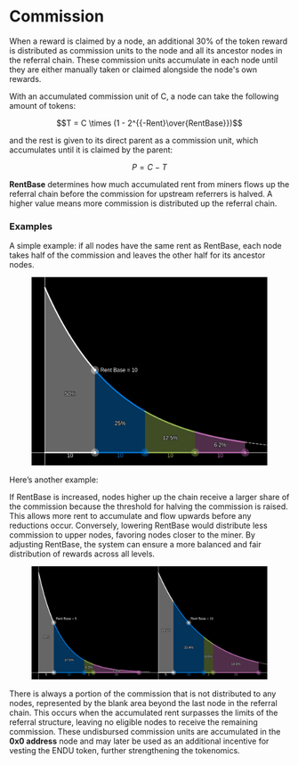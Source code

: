 # Commission

When a reward is claimed by a node, an additional 30% of the token reward is distributed as commission units to the node and all its ancestor nodes in the referral chain. These commission units accumulate in each node until they are either manually taken or claimed alongside the node's own rewards.

With an accumulated commission unit of C, a node can take the following amount of tokens:

$$T = C \times (1 - 2^{{-Rent}\over{RentBase}})$$

and the rest is given to its direct parent as a commission unit, which accumulates until it is claimed by the parent:

$$P = C - T$$

**RentBase** determines how much accumulated rent from miners flows up the referral chain before the commission for upstream referrers is halved. A higher value means more commission is distributed up the referral chain.

### Examples

A simple example: if all nodes have the same rent as RentBase, each node takes half of the commission and leaves the other half for its ancestor nodes.

<figure><img src="../.gitbook/assets/image (19).png" alt="" width="563"><figcaption></figcaption></figure>

Here’s another example:

If RentBase is increased, nodes higher up the chain receive a larger share of the commission because the threshold for halving the commission is raised. This allows more rent to accumulate and flow upwards before any reductions occur. Conversely, lowering RentBase would distribute less commission to upper nodes, favoring nodes closer to the miner. By adjusting RentBase, the system can ensure a more balanced and fair distribution of rewards across all levels.

<figure><img src="../.gitbook/assets/image (2) (1).png" alt=""><figcaption></figcaption></figure>

There is always a portion of the commission that is not distributed to any nodes, represented by the blank area beyond the last node in the referral chain. This occurs when the accumulated rent surpasses the limits of the referral structure, leaving no eligible nodes to receive the remaining commission. These undisbursed commission units are accumulated in the **0x0 address** node and may later be used as an additional incentive for vesting the ENDU token, further strengthening the tokenomics.
